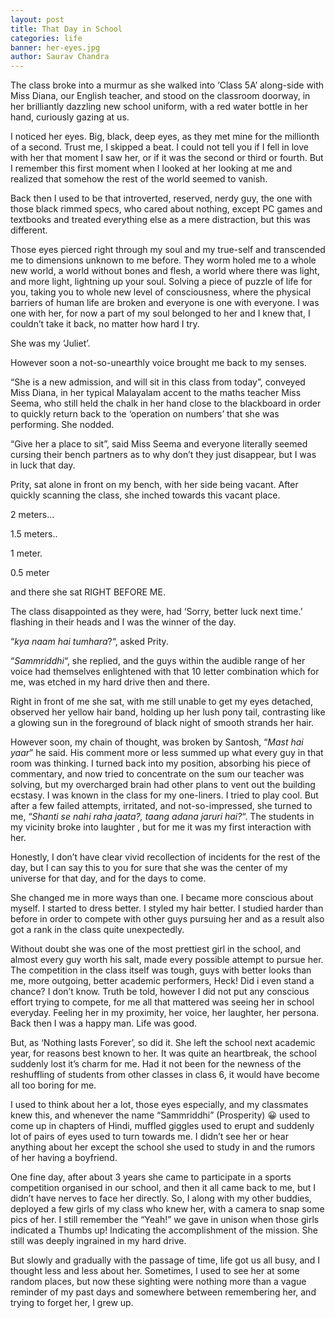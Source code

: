 ```yaml
---
layout: post
title: That Day in School
categories: life
banner: her-eyes.jpg
author: Saurav Chandra
---
```

The class broke into a murmur as she walked into ‘Class 5A’ along-side with Miss Diana, our English teacher, and stood on the classroom doorway, in her brilliantly dazzling new school uniform, with a red water bottle in her hand, curiously gazing at us.

I noticed her eyes. Big, black, deep eyes, as they met mine for the millionth of a second. Trust me, I skipped a beat. I could not tell you if I fell in love with her that moment I saw her, or if it was the second or third or fourth. But I remember this first moment when I looked at her looking at me and realized that somehow the rest of the world seemed to vanish.

Back then I used to be that introverted, reserved, nerdy guy, the one with those black rimmed specs, who cared about nothing, except PC games and textbooks and treated everything else as a mere distraction, but this was different.

Those eyes pierced right through my soul and my true-self and transcended me to dimensions unknown to me before. They worm holed me to a whole new world, a world without bones and flesh, a world where there was light, and more light, lightning up your soul. Solving a piece of puzzle of life for you, taking you to whole new level of consciousness, where the physical barriers of human life are broken and everyone is one with everyone. I was one with her, for now a part of my soul belonged to her and I knew that, I couldn’t take it back, no matter how hard I try.

She was my ‘Juliet’.

However soon a not-so-unearthly voice brought me back to my senses.

“She is a new admission, and will sit in this class from today”, conveyed Miss Diana, in her typical Malayalam accent to the maths teacher Miss Seema, who still held the chalk in her hand close to the blackboard in order to quickly return back to the ‘operation on numbers’ that she was performing. She nodded.

“Give her a place to sit”, said Miss Seema and everyone literally seemed cursing their bench partners as to why don’t they just disappear, but I was in luck that day.

Prity, sat alone in front on my bench, with her side being vacant. After quickly scanning the class, she inched towards this vacant place.

2 meters…

1.5 meters..

1 meter.

0.5 meter

and there she sat RIGHT BEFORE ME.

The class disappointed as they were, had ‘Sorry, better luck next time.’ flashing in their heads and I was the winner of the day.

“*kya naam hai tumhara*?“, asked Prity.

“*Sammriddhi*“, she replied, and the guys within the audible range of her voice had themselves enlightened with that 10 letter combination which for me, was etched in my hard drive then and there.

Right in front of me she sat, with me still unable to get my eyes detached, observed her yellow hair band, holding up her lush pony tail, contrasting like a glowing sun in the foreground of black night of smooth strands her hair.

However soon, my chain of thought, was broken by Santosh, “*Mast hai yaar*” he said. His comment more or less summed up what every guy in that room was thinking. I turned back into my position, absorbing his piece of commentary, and now tried to concentrate on the sum our teacher was solving, but my overcharged brain had other plans to vent out the building ecstasy. I was known in the class for my one-liners. I tried to play cool. But after a few failed attempts, irritated, and not-so-impressed, she turned to me, “*Shanti se nahi raha jaata?, taang adana jaruri hai?*“. The students in my vicinity broke into laughter , but for me it was my first interaction with her.

Honestly, I don’t have clear vivid recollection of incidents for the rest of the day, but I can say this to you for sure that she was the center of my universe for that day, and for the days to come.

She changed me in more ways than one. I became more conscious about myself. I started to dress better. I styled my hair better. I studied harder than before in order to compete with other guys pursuing her and as a result also got a rank in the class quite unexpectedly.

Without doubt she was one of the most prettiest girl in the school, and almost every guy worth his salt, made every possible attempt to pursue her. The competition in the class itself was tough, guys with better looks than me, more outgoing, better academic performers, Heck! Did i even stand a chance? I don’t know. Truth be told, however I did not put any conscious effort trying to compete, for me all that mattered was seeing her in school everyday. Feeling her in my proximity, her voice, her laughter, her persona. Back then I was a happy man. Life was good.

But, as ‘Nothing lasts Forever’, so did it. She left the school next academic year, for reasons best known to her. It was quite an heartbreak, the school suddenly lost it’s charm for me. Had it not been for the newness of the reshuffling of students from other classes in class 6, it would have become all too boring for me.

I used to think about her a lot, those eyes especially, and my classmates knew this, and whenever the name “Sammriddhi” (Prosperity) :grinning:
 used to come up in chapters of Hindi, muffled giggles used to erupt and suddenly lot of pairs of eyes used to turn towards me. I didn’t see her or hear anything about her except the school she used to study in and the rumors of her having a boyfriend.

One fine day, after about 3 years she came to participate in a sports competition organised in our school, and then it all came back to me, but I didn’t have nerves to face her directly. So, I along with my other buddies, deployed a few girls of my class who knew her, with a camera to snap some pics of her. I still remember the “Yeah!” we gave in unison when those girls indicated a Thumbs up! Indicating the accomplishment of the mission. She still was deeply ingrained in my hard drive.

But slowly and gradually with the passage of time, life got us all busy, and I thought less and less about her. Sometimes, I used to see her at some random places, but now these sighting were nothing more than a vague reminder of my past days and somewhere between remembering her, and trying to forget her, I grew up.
